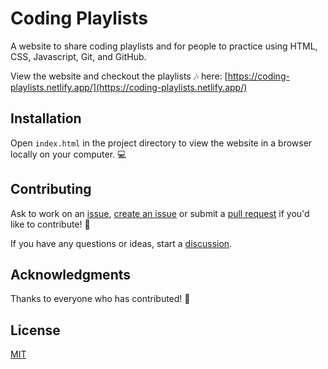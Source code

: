 # Coding Playlists
 
A website to share coding playlists and for people to practice using HTML, CSS, Javascript, Git, and GitHub. 

View the website and checkout the playlists 🎶 here: [https://coding-playlists.netlify.app/](https://coding-playlists.netlify.app/)

## Installation

Open `index.html` in the project directory to view the website in a browser locally on your computer. 💻

## Contributing

Ask to work on an [issue](https://github.com/gracekishino/coding_playlists/issues), [create an issue](https://github.com/gracekishino/coding_playlists/issues/new) or submit a [pull request](https://github.com/gracekishino/coding_playlists/pulls) if you'd like to contribute! 💞 

If you have any questions or ideas, start a [discussion](https://github.com/gracekishino/coding_playlists/discussions).

## Acknowledgments

Thanks to everyone who has contributed! 🙏

## License

[MIT](https://choosealicense.com/licenses/mit/)
